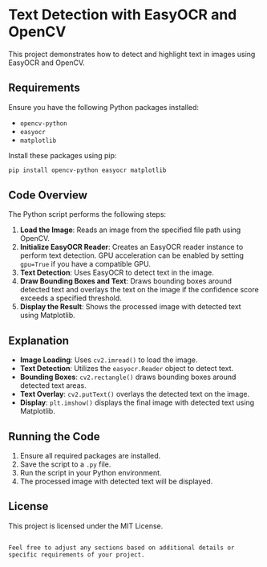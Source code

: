 
# Text Detection with EasyOCR and OpenCV

This project demonstrates how to detect and highlight text in images using EasyOCR and OpenCV.

## Requirements

Ensure you have the following Python packages installed:

- `opencv-python`
- `easyocr`
- `matplotlib`

Install these packages using pip:

```bash
pip install opencv-python easyocr matplotlib
```

## Code Overview

The Python script performs the following steps:

1. **Load the Image**: Reads an image from the specified file path using OpenCV.
2. **Initialize EasyOCR Reader**: Creates an EasyOCR reader instance to perform text detection. GPU acceleration can be enabled by setting `gpu=True` if you have a compatible GPU.
3. **Text Detection**: Uses EasyOCR to detect text in the image.
4. **Draw Bounding Boxes and Text**: Draws bounding boxes around detected text and overlays the text on the image if the confidence score exceeds a specified threshold.
5. **Display the Result**: Shows the processed image with detected text using Matplotlib.

## Explanation

- **Image Loading**: Uses `cv2.imread()` to load the image.
- **Text Detection**: Utilizes the `easyocr.Reader` object to detect text.
- **Bounding Boxes**: `cv2.rectangle()` draws bounding boxes around detected text areas.
- **Text Overlay**: `cv2.putText()` overlays the detected text on the image.
- **Display**: `plt.imshow()` displays the final image with detected text using Matplotlib.

## Running the Code

1. Ensure all required packages are installed.
2. Save the script to a `.py` file.
3. Run the script in your Python environment.
4. The processed image with detected text will be displayed.

## License

This project is licensed under the MIT License.
```

Feel free to adjust any sections based on additional details or specific requirements of your project.
